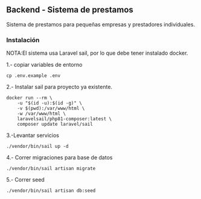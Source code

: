 ## Backend - Sistema de prestamos

Sistema de prestamos para pequeñas empresas y prestadores individuales.

### Instalación

NOTA:El sistema usa Laravel sail, por lo que debe tener instalado docker.

1.- copiar variables de entorno

```
cp .env.example .env
```

2.- Instalar sail para proyecto ya existente.

```
docker run --rm \
    -u "$(id -u):$(id -g)" \
    -v $(pwd):/var/www/html \
    -w /var/www/html \
    laravelsail/php81-composer:latest \
    composer update laravel/sail
```

3.-Levantar servicios

```
./vendor/bin/sail up -d
```

4.- Correr migraciones para base de datos

```
./vendor/bin/sail artisan migrate
```

5.- Correr seed

```
./vendor/bin/sail artisan db:seed
```
